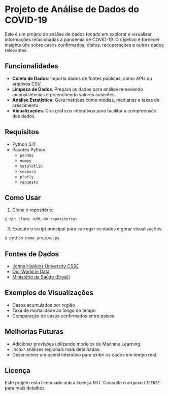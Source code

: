 # Projeto de Análise de Dados do COVID-19

Este é um projeto de análise de dados focado em explorar e visualizar informações relacionadas à pandemia de COVID-19. O objetivo é fornecer insights útis sobre casos confirmados, óbitos, recuperações e outros dados relevantes.

## Funcionalidades

- **Coleta de Dados**: Importa dados de fontes públicas, como APIs ou arquivos CSV.
- **Limpeza de Dados**: Prepara os dados para análise removendo inconsistências e preenchendo valores ausentes.
- **Análise Estatística**: Gera métricas como médias, medianas e taxas de crescimento.
- **Visualizações**: Cria gráficos interativos para facilitar a compreensão dos dados.

## Requisitos

- Python 3.11
- Pacotes Python:
  - `pandas`
  - `numpy`
  - `matplotlib`
  - `seaborn`
  - `plotly`
  - `requests`

## Como Usar

1. Clone o repositório:

```bash
$ git clone <URL-do-repositorio>
```

3. Execute o script principal para carregar os dados e gerar visualizações:

```bash
$ python nome_arquivo.py
```

## Fontes de Dados

- [Johns Hopkins University CSSE](https://github.com/CSSEGISandData/COVID-19)
- [Our World in Data](https://ourworldindata.org/coronavirus)
- [Ministério da Saúde (Brasil)](https://www.saude.gov.br/)

## Exemplos de Visualizações

- Casos acumulados por região
- Taxa de mortalidade ao longo do tempo
- Comparação de casos confirmados entre países

## Melhorias Futuras

- Adicionar previsões utilizando modelos de Machine Learning.
- Incluir análises regionais mais detalhadas.
- Desenvolver um painel interativo para exibir os dados em tempo real.

## Licença

Este projeto está licenciado sob a licença MIT. Consulte o arquivo `LICENSE` para mais detalhes.

